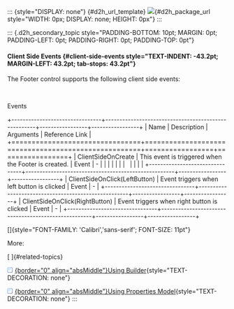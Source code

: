 ::: {style="DISPLAY: none"}
[](ms-xhelp:///?Id=d2h_url_template){#d2h_url_template} ![](!package_url!){#d2h_package_url style="WIDTH: 0px; DISPLAY: none; HEIGHT: 0px"}
:::

::: {.d2h_secondary_topic style="PADDING-BOTTOM: 10pt; MARGIN: 0pt; PADDING-LEFT: 0pt; PADDING-RIGHT: 0pt; PADDING-TOP: 0pt"}
#### Client Side Events {#client-side-events style="TEXT-INDENT: -43.2pt; MARGIN-LEFT: 43.2pt; tab-stops: 43.2pt"}

The Footer control supports the following client side events:

 

Events

+--------------------------------+-----------------------------------------------------+-----------------+-----------------+
| Name                           | Description                                         | Arguments       | Reference Link  |
+================================+=====================================================+=================+=================+
| ClientSideOnCreate             | This event is triggered when the Footer is created. | Event           | \-              |
|                                |                                                     |                 |                 |
|                                |                                                     |                 |                 |
+--------------------------------+-----------------------------------------------------+-----------------+-----------------+
| ClientSideOnClick(LeftButton)  | Event triggers when left button is clicked          | Event           | \-              |
+--------------------------------+-----------------------------------------------------+-----------------+-----------------+
| ClientSideOnClick(RightButton) | Event triggers when right button is clicked         | Event           | \-              |
+--------------------------------+-----------------------------------------------------+-----------------+-----------------+

[]{style="FONT-FAMILY: 'Calibri','sans-serif'; FONT-SIZE: 11pt"} 

More:

[ ]{#related-topics}

[![](button.gif){border="0" align="absMiddle"}Using Builder](ms-xhelp:///?Id=a69f1e56-0fdf-4a72-8905-5ffec96e3aae){style="TEXT-DECORATION: none"}

[![](button.gif){border="0" align="absMiddle"}Using Properties Model](ms-xhelp:///?Id=6b529bfc-0a21-44c3-bb65-5e8cf947a44b){style="TEXT-DECORATION: none"}
:::
